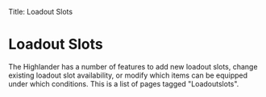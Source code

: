 Title: Loadout Slots

<h1>Loadout Slots</h1>

The Highlander has a number of features to add new loadout slots, change existing loadout slot availability,
or modify which items can be equipped under which conditions. This is a list of pages tagged "Loadoutslots".

